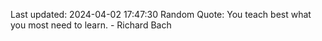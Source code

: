 Last updated: 2024-04-02 17:47:30
Random Quote: You teach best what you most need to learn. - Richard Bach